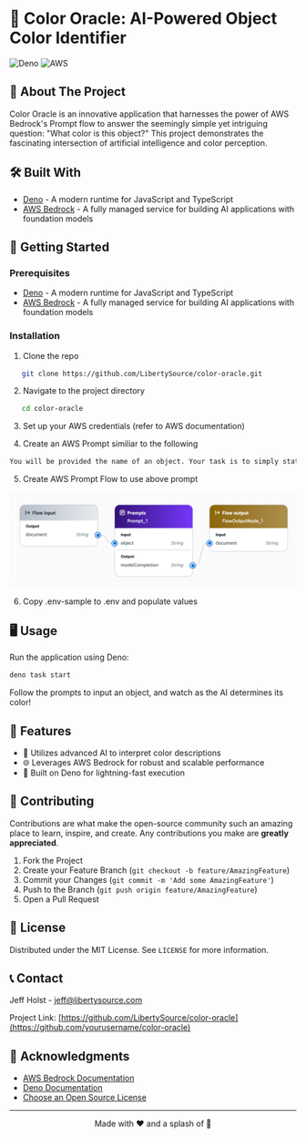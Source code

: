 # 🌈 Color Oracle: AI-Powered Object Color Identifier

![Deno](https://img.shields.io/badge/Deno-000000?style=for-the-badge&logo=deno&logoColor=white)
![AWS](https://img.shields.io/badge/AWS_Bedrock-232F3E?style=for-the-badge&logo=amazon-aws&logoColor=white)

## 🚀 About The Project

Color Oracle is an innovative application that harnesses the power of AWS Bedrock's Prompt flow to answer the seemingly simple yet intriguing question: "What color is this object?" This project demonstrates the fascinating intersection of artificial intelligence and color perception.

## 🛠️ Built With

- [Deno](https://deno.land/) - A modern runtime for JavaScript and TypeScript
- [AWS Bedrock](https://aws.amazon.com/bedrock/) - A fully managed service for building AI applications with foundation models

## 🏁 Getting Started

### Prerequisites

- [Deno](https://deno.land/) - A modern runtime for JavaScript and TypeScript
- [AWS Bedrock](https://aws.amazon.com/bedrock/) - A fully managed service for building AI applications with foundation models

### Installation

1. Clone the repo
```sh 
   git clone https://github.com/LibertySource/color-oracle.git
```

2. Navigate to the project directory

```sh
   cd color-oracle
```

3. Set up your AWS credentials (refer to AWS documentation)

4. Create an AWS Prompt similiar to the following

```txt
You will be provided the name of an object. Your task is to simply state what color that object is. Do not give any explanation, simply state one single color that best desribes the image. The object is {{object}}
```

5. Create AWS Prompt Flow to use above prompt

![AWS Prompt Flow](images/prompt_flow.png)

6. Copy .env-sample to .env and populate values 

## 🖥️ Usage

Run the application using Deno:  

```sh
deno task start
```

Follow the prompts to input an object, and watch as the AI determines its color!

## 🌟 Features

- 🤖 Utilizes advanced AI to interpret color descriptions
- 🌐 Leverages AWS Bedrock for robust and scalable performance
- 🚀 Built on Deno for lightning-fast execution

## 🤝 Contributing

Contributions are what make the open-source community such an amazing place to learn, inspire, and create. Any contributions you make are **greatly appreciated**.

1. Fork the Project
2. Create your Feature Branch (`git checkout -b feature/AmazingFeature`)
3. Commit your Changes (`git commit -m 'Add some AmazingFeature'`)
4. Push to the Branch (`git push origin feature/AmazingFeature`)
5. Open a Pull Request

## 📜 License

Distributed under the MIT License. See `LICENSE` for more information.

## 📞 Contact

Jeff Holst - jeff@libertysource.com  

Project Link: [https://github.com/LibertySource/color-oracle](https://github.com/yourusername/color-oracle)

## 🙏 Acknowledgments

- [AWS Bedrock Documentation](https://docs.aws.amazon.com/bedrock/)
- [Deno Documentation](https://deno.land/manual)
- [Choose an Open Source License](https://choosealicense.com)

---

<p align="center">Made with ❤️ and a splash of 🎨</p>